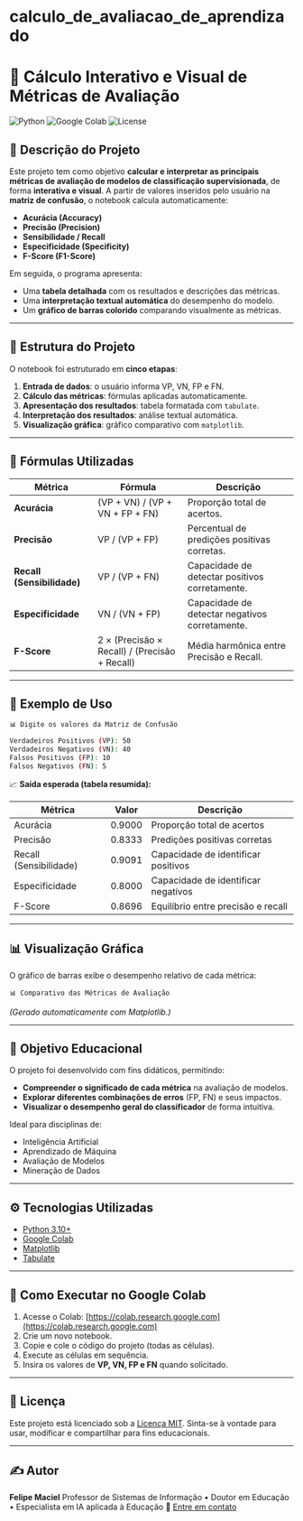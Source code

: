 # calculo_de_avaliacao_de_aprendizado
# 🧠 Cálculo Interativo e Visual de Métricas de Avaliação

![Python](https://img.shields.io/badge/Python-3.10%2B-blue.svg)
![Google Colab](https://img.shields.io/badge/Google%20Colab-Ready-orange)
![License](https://img.shields.io/badge/license-MIT-green)

## 🎯 Descrição do Projeto

Este projeto tem como objetivo **calcular e interpretar as principais métricas de avaliação de modelos de classificação supervisionada**, de forma **interativa e visual**.
A partir de valores inseridos pelo usuário na **matriz de confusão**, o notebook calcula automaticamente:

* **Acurácia (Accuracy)**
* **Precisão (Precision)**
* **Sensibilidade / Recall**
* **Especificidade (Specificity)**
* **F-Score (F1-Score)**

Em seguida, o programa apresenta:

* Uma **tabela detalhada** com os resultados e descrições das métricas.
* Uma **interpretação textual automática** do desempenho do modelo.
* Um **gráfico de barras colorido** comparando visualmente as métricas.

---

## 🧩 Estrutura do Projeto

O notebook foi estruturado em **cinco etapas**:

1. **Entrada de dados**: o usuário informa VP, VN, FP e FN.
2. **Cálculo das métricas**: fórmulas aplicadas automaticamente.
3. **Apresentação dos resultados**: tabela formatada com `tabulate`.
4. **Interpretação dos resultados**: análise textual automática.
5. **Visualização gráfica**: gráfico comparativo com `matplotlib`.

---

## 📘 Fórmulas Utilizadas

| Métrica                    | Fórmula                                       | Descrição                                      |
| -------------------------- | --------------------------------------------- | ---------------------------------------------- |
| **Acurácia**               | (VP + VN) / (VP + VN + FP + FN)               | Proporção total de acertos.                    |
| **Precisão**               | VP / (VP + FP)                                | Percentual de predições positivas corretas.    |
| **Recall (Sensibilidade)** | VP / (VP + FN)                                | Capacidade de detectar positivos corretamente. |
| **Especificidade**         | VN / (VN + FP)                                | Capacidade de detectar negativos corretamente. |
| **F-Score**                | 2 × (Precisão × Recall) / (Precisão + Recall) | Média harmônica entre Precisão e Recall.       |

---

## 🧮 Exemplo de Uso

```bash
📊 Digite os valores da Matriz de Confusão

Verdadeiros Positivos (VP): 50
Verdadeiros Negativos (VN): 40
Falsos Positivos (FP): 10
Falsos Negativos (FN): 5
```

📈 **Saída esperada (tabela resumida):**

| Métrica                | Valor  | Descrição                           |
| ---------------------- | ------ | ----------------------------------- |
| Acurácia               | 0.9000 | Proporção total de acertos          |
| Precisão               | 0.8333 | Predições positivas corretas        |
| Recall (Sensibilidade) | 0.9091 | Capacidade de identificar positivos |
| Especificidade         | 0.8000 | Capacidade de identificar negativos |
| F-Score                | 0.8696 | Equilíbrio entre precisão e recall  |

---

## 📊 Visualização Gráfica

O gráfico de barras exibe o desempenho relativo de cada métrica:

```
📊 Comparativo das Métricas de Avaliação
```

*(Gerado automaticamente com Matplotlib.)*

---

## 🧠 Objetivo Educacional

O projeto foi desenvolvido com fins didáticos, permitindo:

* **Compreender o significado de cada métrica** na avaliação de modelos.
* **Explorar diferentes combinações de erros** (FP, FN) e seus impactos.
* **Visualizar o desempenho geral do classificador** de forma intuitiva.

Ideal para disciplinas de:

* Inteligência Artificial
* Aprendizado de Máquina
* Avaliação de Modelos
* Mineração de Dados

---

## ⚙️ Tecnologias Utilizadas

* [Python 3.10+](https://www.python.org/)
* [Google Colab](https://colab.research.google.com/)
* [Matplotlib](https://matplotlib.org/)
* [Tabulate](https://pypi.org/project/tabulate/)

---

## 🚀 Como Executar no Google Colab

1. Acesse o Colab: [https://colab.research.google.com](https://colab.research.google.com)
2. Crie um novo notebook.
3. Copie e cole o código do projeto (todas as células).
4. Execute as células em sequência.
5. Insira os valores de **VP, VN, FP e FN** quando solicitado.

---

## 🧾 Licença

Este projeto está licenciado sob a [Licença MIT](LICENSE).
Sinta-se à vontade para usar, modificar e compartilhar para fins educacionais.

---

## ✍️ Autor

**Felipe Maciel**
Professor de Sistemas de Informação • Doutor em Educação • Especialista em IA aplicada à Educação
📧 [Entre em contato](mailto:seuemail@exemplo.com)

